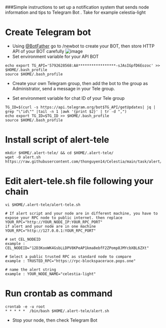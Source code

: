 ###Simple instructions to set up a notification system that sends node information and tips to Telegram Bot . Take for example celestia-light
# Create Telegram bot
- Using [@BotFather](https://t.me/BotFather) go to /newbot to create your BOT, then store HTTP API of your BOT carefully
![image](https://user-images.githubusercontent.com/80441573/194982631-aea4b52c-33fe-475c-b6f5-50f9f6abd06c.png)
- Set environment variable for your API BOT
```
echo export TG_API='5792628568:AA*****************-sJAsIGpfD6Eozoc' >> $HOME/.bash_profile
source $HOME/.bash_profile
```
- Create your own Telegram group, then add the bot to the group as Administrator, send a message in your Tele group.

- Set environment variable for chat ID of your Tele group
```
TG_ID=$(curl -s https://api.telegram.org/bot$TG_API/getUpdates| jq | grep "\"id\"" |tail -n 1 |awk '{print $2}' | tr -d ",")
echo export TG_ID=$TG_ID >> $HOME/.bash_profile
source $HOME/.bash_profile
```
# Install script of alert-tele
```
mkdir $HOME/.alert-tele/ && cd $HOME/.alert-tele/
wget -O alert.sh https://raw.githubusercontent.com/thonguyen14/Celestia/main/task/alert/alert.sh
```
# Edit alert-tele.sh file following your chain
```
vi $HOME/.alert-tele/alert-tele.sh
```
```
# If alert script and your node are in different machine, you have to expose your RPC node to public internet. then replace YOUR_RPC="http://YOUR_NODE_IP:YOUR_RPC_PORT"
if alert and your node are in one machine YOUR_RPC="http://127.0.0.1:YOUR_RPC_PORT"

# set CEL_NODEID
example : CEL_NODEID="12D3KooWK4GsbLLDPV8KPeAP1kma8ebfF2ZPomp8JMYcbXBL6ZXt"

# Select a public trusted RPC as standard node to compare
example : TRUSTED_RPC="https://rpc-blockspacerace.pops.one"

# name the alert string
example : YOUR_NODE_NAME="celestia-light"

```

# Run crontab as command
```
crontab -e -u root
* * * * *  /bin/bash $HOME/.alert-tele/alert.sh
```
- Stop your node, then check Telegram Bot
